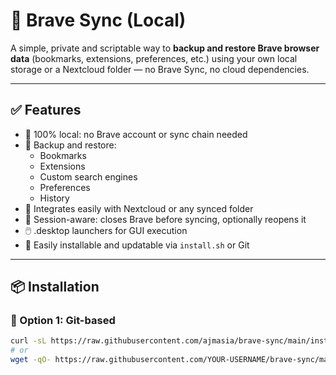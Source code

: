 # 🦁 Brave Sync (Local)

A simple, private and scriptable way to **backup and restore Brave browser data** (bookmarks, extensions, preferences, etc.) using your own local storage or a Nextcloud folder — no Brave Sync, no cloud dependencies.

---

## ✅ Features

- 🔐 100% local: no Brave account or sync chain needed
- 📑 Backup and restore:
  - Bookmarks
  - Extensions
  - Custom search engines
  - Preferences
  - History
- 💾 Integrates easily with Nextcloud or any synced folder
- 🔄 Session-aware: closes Brave before syncing, optionally reopens it
- 🖱️ .desktop launchers for GUI execution
- 🔧 Easily installable and updatable via `install.sh` or Git

---

## 📦 Installation

### 📁 Option 1: Git-based

```bash
curl -sL https://raw.githubusercontent.com/ajmasia/brave-sync/main/install.sh | bash
# or
wget -qO- https://raw.githubusercontent.com/YOUR-USERNAME/brave-sync/main/install.sh | bash
```
